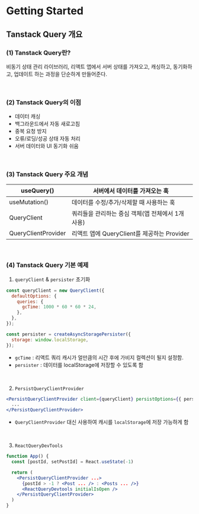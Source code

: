 # Getting Started

## Tanstack Query 개요

### (1) Tanstack Query란?

비동기 상태 관리 라이브러리, 리액트 앱에서 서버 상태를 가져오고, 캐싱하고, 동기화하고, 업데이트 하는 과정을 단순하게 만들어준다.

<br/>

### (2) Tanstack Query의 이점

- 데이터 캐싱
- 백그라운드에서 자동 새로고침
- 중복 요청 방지
- 오류/로딩/성공 상태 자동 처리
- 서버 데이터와 UI 동기화 쉬움

<br/>

### (3) Tanstack Query 주요 개념

| useQuery()          | 서버에서 데이터를 가져오는 훅                     |
| ------------------- | ------------------------------------------------- |
| useMutation()       | 데이터를 수정/추가/삭제할 때 사용하는 훅          |
| QueryClient         | 쿼리들을 관리하는 중심 객체(앱 전체에서 1개 사용) |
| QueryClientProvider | 리액트 앱에 QueryClient를 제공하는 Provider       |

<br/>

### (4) Tanstack Query 기본 예제

1. `queryClient` & `persister` 초기화

```jsx
const queryClient = new QueryClient({
  defaultOptions: {
    queries: {
      gcTime: 1000 * 60 * 60 * 24,
    },
  },
});

const persister = createAsyncStoragePersister({
  storage: window.localStorage,
});
```

- `gcTime` : 리액트 쿼리 캐시가 얼만큼의 시간 후에 가비지 컬렉션이 될지 설정함.
- `persister` : 데이터를 localStorage에 저장할 수 있도록 함

<br/>

2. `PersistQueryClientProvider`

```jsx
<PersistQueryClientProvider client={queryClient} persistOptions={{ persister }}>
  ...
</PersistQueryClientProvider>
```

- `QueryClientProvider` 대신 사용하여 캐시를 `localStorage`에 저장 가능하게 함

<br/>

3. `ReactQueryDevTools`

```jsx
function App() {
  const [postId, setPostId] = React.useState(-1)

  return (
    <PersistQueryClientProvider ...>
      {postId > -1 ? <Post ... /> : <Posts ... />}
      <ReactQueryDevtools initialIsOpen />
    </PersistQueryClientProvider>
  )
}
```
